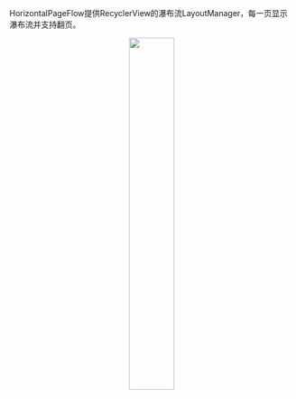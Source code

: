 HorizontalPageFlow提供RecyclerView的瀑布流LayoutManager，每一页显示瀑布流并支持翻页。 

<div align="center">
<img src="https://img-blog.csdnimg.cn/20190114193857755.png?x-oss-process=image/watermark,type_ZmFuZ3poZW5naGVpdGk,shadow_10,text_aHR0cHM6Ly9ibG9nLmNzZG4ubmV0L2x5bGRkaW5nSEZGVw==,size_16,color_FFFFFF,t_70"  width ="40%" />
</div>

